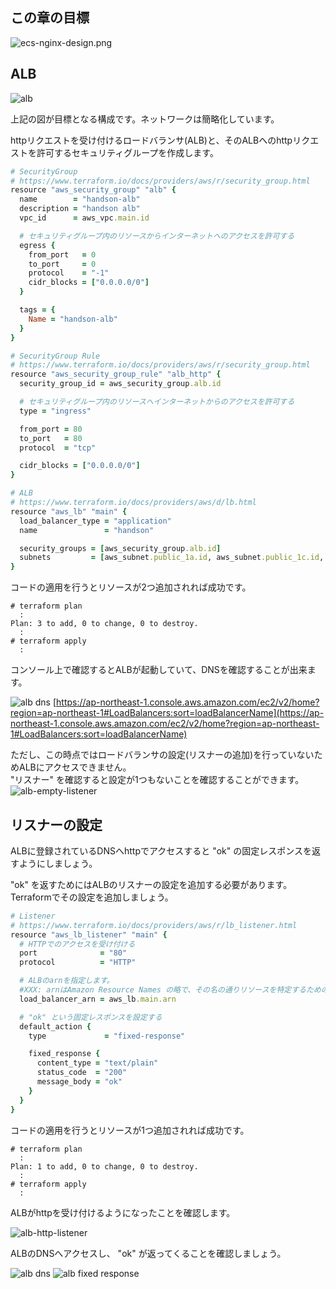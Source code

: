## この章の目標
![ecs-nginx-design.png](imgs/ecs-nginx-design.png)

## ALB
![alb](imgs/alb-http-pong.png)

上記の図が目標となる構成です。ネットワークは簡略化しています。  

httpリクエストを受け付けるロードバランサ(ALB)と、そのALBへのhttpリクエストを許可するセキュリティグループを作成します。

```ruby
# SecurityGroup
# https://www.terraform.io/docs/providers/aws/r/security_group.html
resource "aws_security_group" "alb" {
  name        = "handson-alb"
  description = "handson alb"
  vpc_id      = aws_vpc.main.id

  # セキュリティグループ内のリソースからインターネットへのアクセスを許可する
  egress {
    from_port   = 0
    to_port     = 0
    protocol    = "-1"
    cidr_blocks = ["0.0.0.0/0"]
  }

  tags = {
    Name = "handson-alb"
  }
}

# SecurityGroup Rule
# https://www.terraform.io/docs/providers/aws/r/security_group.html
resource "aws_security_group_rule" "alb_http" {
  security_group_id = aws_security_group.alb.id

  # セキュリティグループ内のリソースへインターネットからのアクセスを許可する
  type = "ingress"

  from_port = 80
  to_port   = 80
  protocol  = "tcp"

  cidr_blocks = ["0.0.0.0/0"]
}

# ALB
# https://www.terraform.io/docs/providers/aws/d/lb.html
resource "aws_lb" "main" {
  load_balancer_type = "application"
  name               = "handson"

  security_groups = [aws_security_group.alb.id]
  subnets         = [aws_subnet.public_1a.id, aws_subnet.public_1c.id, aws_subnet.public_1d.id]
}
```

コードの適用を行うとリソースが2つ追加されれば成功です。
```console
# terraform plan
  :
Plan: 3 to add, 0 to change, 0 to destroy.
  :
# terraform apply
  :
```

コンソール上で確認するとALBが起動していて、DNSを確認することが出来ます。

![alb dns](imgs/alb-dns.png)
[https://ap-northeast-1.console.aws.amazon.com/ec2/v2/home?region=ap-northeast-1#LoadBalancers:sort=loadBalancerName](https://ap-northeast-1.console.aws.amazon.com/ec2/v2/home?region=ap-northeast-1#LoadBalancers:sort=loadBalancerName)

ただし、この時点ではロードバランサの設定(リスナーの追加)を行っていないためALBにアクセスできません。  
"リスナー" を確認すると設定が1つもないことを確認することができます。
![alb-empty-listener](imgs/alb-empty-listener.png)

## リスナーの設定
ALBに登録されているDNSへhttpでアクセスすると "ok" の固定レスポンスを返すようにしましょう。  

"ok" を返すためにはALBのリスナーの設定を追加する必要があります。  
Terraformでその設定を追加しましょう。

```ruby
# Listener
# https://www.terraform.io/docs/providers/aws/r/lb_listener.html
resource "aws_lb_listener" "main" {
  # HTTPでのアクセスを受け付ける
  port              = "80"
  protocol          = "HTTP"

  # ALBのarnを指定します。
  #XXX: arnはAmazon Resource Names の略で、その名の通りリソースを特定するための一意な名前(id)です。
  load_balancer_arn = aws_lb.main.arn

  # "ok" という固定レスポンスを設定する
  default_action {
    type             = "fixed-response"

    fixed_response {
      content_type = "text/plain"
      status_code  = "200"
      message_body = "ok"
    }
  }
}
```

コードの適用を行うとリソースが1つ追加されれば成功です。
```console
# terraform plan
  :
Plan: 1 to add, 0 to change, 0 to destroy.
  :
# terraform apply
  :
```

ALBがhttpを受け付けるようになったことを確認します。

![alb-http-listener](imgs/alb-http-listener.png)

ALBのDNSへアクセスし、 "ok" が返ってくることを確認しましょう。

![alb dns](imgs/alb-dns.png)
![alb fixed response](imgs/alb-fixed-response.png)
